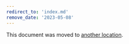 ```yaml
---
redirect_to: 'index.md'
remove_date: '2023-05-08'
---
```


This document was moved to [another location](index.md).

<!-- This redirect file can be deleted after <2023-05-08>. -->
<!-- Redirects that point to other docs in the same project expire in three months. -->
<!-- Redirects that point to docs in a different project or site (for example, link is not relative and starts with `https:`) expire in one year. -->
<!-- Before deletion, see: https://docs.gitlab.com/ee/development/documentation/redirects.html -->
